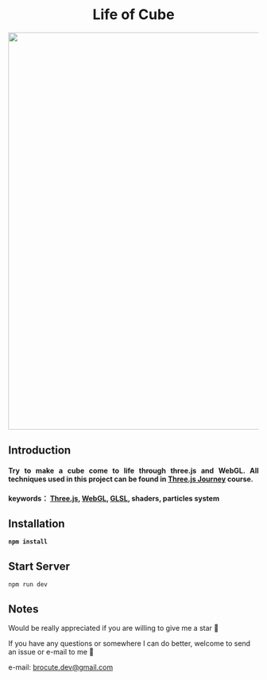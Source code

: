 <h1 align="center">
Life of Cube
</h1>

<p align="center">
    <img src="./src/assets/3d-cube.gif" width="800px"/>
</p>

## Introduction

<h4 align="justify">
Try to make a cube come to life through three.js and WebGL. All techniques used in this project can be found in <a href="https://threejs-journey.xyz/" target="_blank">Three.js Journey<a/> course.
<h4/>

keywords： [Three.js](https://threejs.org/), [WebGL](https://github.com/KhronosGroup/WebGL), [GLSL](https://developer.mozilla.org/en-US/docs/Games/Techniques/3D_on_the_web/GLSL_Shaders), shaders, particles system

## Installation

```
npm install
```

## Start Server

```
npm run dev
```

## Notes

<p>Would be really appreciated if you are willing to give me a star 🎉</p>
<p>If you have any questions or somewhere I can do better, welcome to send an issue or e-mail to me 🙏</p>

e-mail: brocute.dev@gmail.com
